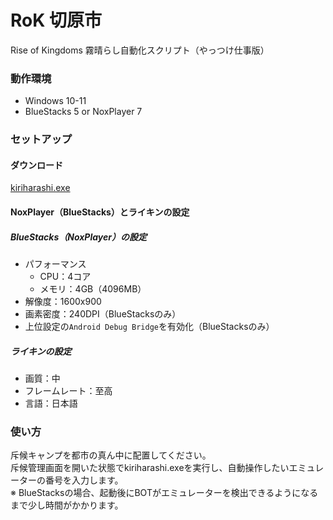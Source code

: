 # RoK 切原市

Rise of Kingdoms 霧晴らし自動化スクリプト（やっつけ仕事版）

### 動作環境

- Windows 10-11
- BlueStacks 5 or NoxPlayer 7

### セットアップ

#### ダウンロード

[kiriharashi.exe](https://github.com/iwbc/rok-kiriharashi/releases/download/1.0.0/kiriharashi.exe)

#### NoxPlayer（BlueStacks）とライキンの設定

##### BlueStacks（NoxPlayer）の設定

- パフォーマンス
  - CPU：4コア
  - メモリ：4GB（4096MB）
- 解像度：1600x900
- 画素密度：240DPI（BlueStacksのみ）
- 上位設定の`Android Debug Bridge`を有効化（BlueStacksのみ）

##### ライキンの設定

- 画質：中
- フレームレート：至高
- 言語：日本語

### 使い方

斥候キャンプを都市の真ん中に配置してください。  
斥候管理画面を開いた状態でkiriharashi.exeを実行し、自動操作したいエミュレーターの番号を入力します。  
※ BlueStacksの場合、起動後にBOTがエミュレーターを検出できるようになるまで少し時間がかかります。
